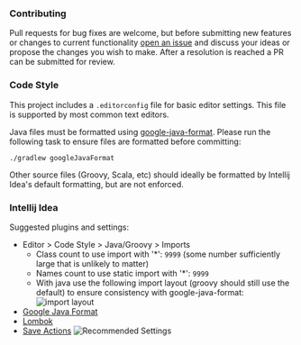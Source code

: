 ### Contributing

Pull requests for bug fixes are welcome, but before submitting new features or changes to current functionality [open an issue](https://github.com/DataDog/dd-trace-java/issues/new)
and discuss your ideas or propose the changes you wish to make. After a resolution is reached a PR can be submitted for review.

### Code Style

This project includes a `.editorconfig` file for basic editor settings.  This file is supported by most common text editors.

Java files must be formatted using [google-java-format](https://github.com/google/google-java-format).  Please run the following task to ensure files are formatted before committing:

```shell 
./gradlew googleJavaFormat
```

Other source files (Groovy, Scala, etc) should ideally be formatted by Intellij Idea's default formatting, but are not enforced.

### Intellij Idea

Suggested plugins and settings:

* Editor > Code Style > Java/Groovy > Imports
  * Class count to use import with '*': `9999` (some number sufficiently large that is unlikely to matter)
  * Names count to use static import with '*': `9999`
  * With java use the following import layout (groovy should still use the default) to ensure consistency with google-java-format:
    ![import layout](https://user-images.githubusercontent.com/734411/43430811-28442636-94ae-11e8-86f1-f270ddcba023.png)
* [Google Java Format](https://plugins.jetbrains.com/plugin/8527-google-java-format)
* [Lombok](https://plugins.jetbrains.com/plugin/6317-lombok-plugin)
* [Save Actions](https://plugins.jetbrains.com/plugin/7642-save-actions)
  ![Recommended Settings](https://user-images.githubusercontent.com/734411/43430944-db84bf8a-94ae-11e8-8cec-0daa064937c4.png)
